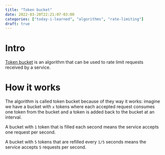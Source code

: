 ```yaml
---
title: "Token bucket"
date: 2022-03-20T22:21:07-03:00
categories: ["today-i-learned", "algorithms", "rate-limiting"]
draft: true
---
```


# Intro

[Token bucket](https://en.wikipedia.org/wiki/Token_bucket) is an algorithm that can be used to rate limit requests received by a service.

# How it works

The algorithm is called token bucket because of they way it works: imagine we have a bucket with `x` tokens where each accepted request consumes one token from the bucket and a token is added back to the bucket at an interval.

A bucket with `1` token that is filled each second means the service accepts one request per second.

A bucket with `5` tokens that are refilled every `1/5` seconds means the service accepts `5` requests per second.
